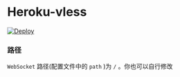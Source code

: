 # Heroku-vless



[![Deploy](https://www.herokucdn.com/deploy/button.png)](https://dashboard.heroku.com/new?template=https%3A%2F%2Fgithub.com%2Ftuidxcb%2Fhghggh)



### 路径

`WebSocket` 路径(配置文件中的 `path` )为 `/` 。你也可以自行修改

